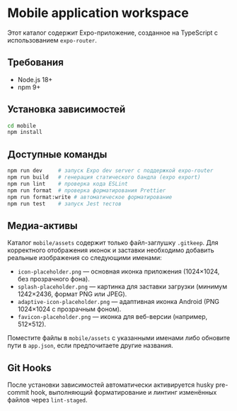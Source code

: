 # Mobile application workspace

Этот каталог содержит Expo-приложение, созданное на TypeScript с использованием `expo-router`.

## Требования

- Node.js 18+
- npm 9+

## Установка зависимостей

```bash
cd mobile
npm install
```

## Доступные команды

```bash
npm run dev     # запуск Expo dev server с поддержкой expo-router
npm run build   # генерация статического бандла (expo export)
npm run lint    # проверка кода ESLint
npm run format  # проверка форматирования Prettier
npm run format:write # автоматическое форматирование
npm run test    # запуск Jest тестов
```

## Медиа-активы

Каталог `mobile/assets` содержит только файл-заглушку `.gitkeep`. Для корректного отображения иконок и заставки необходимо добавить реальные изображения со следующими именами:

- `icon-placeholder.png` — основная иконка приложения (1024×1024, без прозрачного фона).
- `splash-placeholder.png` — картинка для заставки загрузки (минимум 1242×2436, формат PNG или JPEG).
- `adaptive-icon-placeholder.png` — адаптивная иконка Android (PNG 1024×1024 с прозрачным фоном).
- `favicon-placeholder.png` — иконка для веб-версии (например, 512×512).

Поместите файлы в `mobile/assets` с указанными именами либо обновите пути в `app.json`, если предпочитаете другие названия.

## Git Hooks

После установки зависимостей автоматически активируется husky pre-commit hook, выполняющий форматирование и линтинг изменённых файлов через `lint-staged`.

